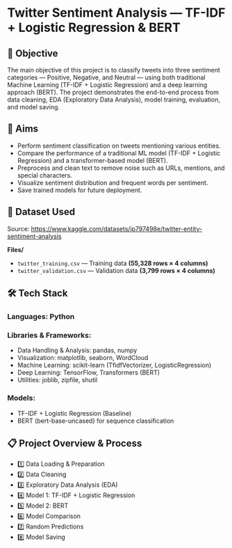 # Twitter Sentiment Analysis — TF-IDF + Logistic Regression & BERT

## 📌 Objective
The main objective of this project is to classify tweets into three sentiment categories — Positive, Negative, and Neutral — using both traditional Machine Learning (TF-IDF + Logistic Regression) and a deep learning approach (BERT).
The project demonstrates the end-to-end process from data cleaning, EDA (Exploratory Data Analysis), model training, evaluation, and model saving.

## 🎯 Aims
- Perform sentiment classification on tweets mentioning various entities.
- Compare the performance of a traditional ML model (TF-IDF + Logistic Regression) and a transformer-based model (BERT).
- Preprocess and clean text to remove noise such as URLs, mentions, and special characters.
- Visualize sentiment distribution and frequent words per sentiment.
- Save trained models for future deployment.

## 📂 Dataset Used
Source: https://www.kaggle.com/datasets/jp797498e/twitter-entity-sentiment-analysis

**Files/**
- `twitter_training.csv` — Training data **(55,328 rows × 4 columns)**
- `twitter_validation.csv` — Validation data **(3,799 rows × 4 columns)**
  
## 🛠 Tech Stack
### Languages: Python
### Libraries & Frameworks:
- Data Handling & Analysis: pandas, numpy
- Visualization: matplotlib, seaborn, WordCloud
- Machine Learning: scikit-learn (TfidfVectorizer, LogisticRegression)
- Deep Learning: TensorFlow, Transformers (BERT)
- Utilities: joblib, zipfile, shutil
### Models:
- TF-IDF + Logistic Regression (Baseline)
- BERT (bert-base-uncased) for sequence classification

## 📋 Project Overview & Process
- 1️⃣ Data Loading & Preparation
- 2️⃣ Data Cleaning
- 3️⃣ Exploratory Data Analysis (EDA)
- 4️⃣ Model 1: TF-IDF + Logistic Regression
- 5️⃣ Model 2: BERT
- 6️⃣ Model Comparison
- 7️⃣ Random Predictions
- 8️⃣ Model Saving
